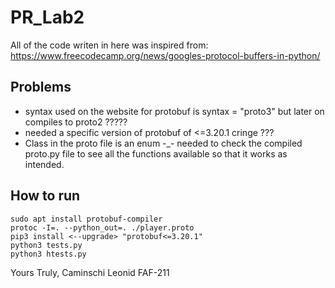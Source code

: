 # PR_Lab2

All of the code writen in here was inspired from:
https://www.freecodecamp.org/news/googles-protocol-buffers-in-python/

## Problems
  - syntax used on the website for protobuf is syntax = "proto3" but later on compiles to proto2 ?????
  - needed a specific version of protobuf of <=3.20.1 cringe ???
  - Class in the proto file is an enum -_- needed to check the compiled proto.py file to see all the functions available so that it works as intended.

## How to run
  ```
  sudo apt install protobuf-compiler
  protoc -I=. --python_out=. ./player.proto
  pip3 install <--upgrade> "protobuf<=3.20.1"
  python3 tests.py
  python3 htests.py
  ```
  
Yours Truly,
Caminschi Leonid FAF-211
